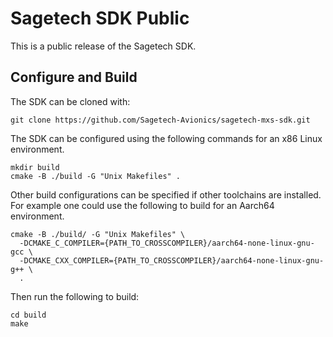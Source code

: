 # Sagetech SDK Public
This is a public release of the Sagetech SDK.

## Configure and Build
The SDK can be cloned with:
```
git clone https://github.com/Sagetech-Avionics/sagetech-mxs-sdk.git
```

The SDK can be configured using the following commands for an x86 Linux environment.
```
mkdir build
cmake -B ./build -G "Unix Makefiles" .
```

Other build configurations can be specified if other toolchains are installed. For example one could use the following to build for an Aarch64 environment.
```
cmake -B ./build/ -G "Unix Makefiles" \
  -DCMAKE_C_COMPILER={PATH_TO_CROSSCOMPILER}/aarch64-none-linux-gnu-gcc \
  -DCMAKE_CXX_COMPILER={PATH_TO_CROSSCOMPILER}/aarch64-none-linux-gnu-g++ \
  .
```

Then run the following to build:
```
cd build
make
```
